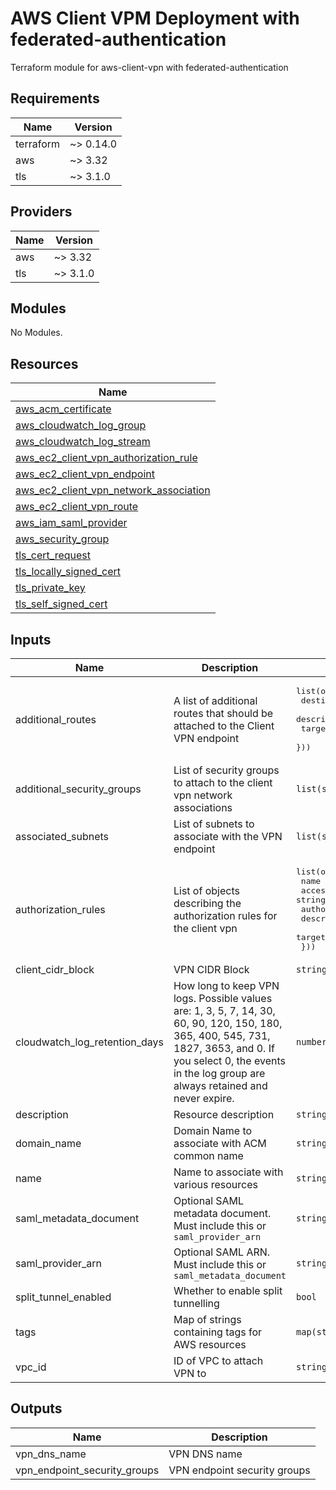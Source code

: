 # AWS Client VPM Deployment with federated-authentication

Terraform module for aws-client-vpn with federated-authentication

## Requirements

| Name      | Version   |
| --------- | --------- |
| terraform | ~> 0.14.0 |
| aws       | ~> 3.32   |
| tls       | ~> 3.1.0  |

## Providers

| Name | Version  |
| ---- | -------- |
| aws  | ~> 3.32  |
| tls  | ~> 3.1.0 |

## Modules

No Modules.

## Resources

| Name                                                                                                                                                     |
| -------------------------------------------------------------------------------------------------------------------------------------------------------- |
| [aws_acm_certificate](https://registry.terraform.io/providers/hashicorp/aws/latest/docs/resources/acm_certificate)                                       |
| [aws_cloudwatch_log_group](https://registry.terraform.io/providers/hashicorp/aws/latest/docs/resources/cloudwatch_log_group)                             |
| [aws_cloudwatch_log_stream](https://registry.terraform.io/providers/hashicorp/aws/latest/docs/resources/cloudwatch_log_stream)                           |
| [aws_ec2_client_vpn_authorization_rule](https://registry.terraform.io/providers/hashicorp/aws/latest/docs/resources/ec2_client_vpn_authorization_rule)   |
| [aws_ec2_client_vpn_endpoint](https://registry.terraform.io/providers/hashicorp/aws/latest/docs/resources/ec2_client_vpn_endpoint)                       |
| [aws_ec2_client_vpn_network_association](https://registry.terraform.io/providers/hashicorp/aws/latest/docs/resources/ec2_client_vpn_network_association) |
| [aws_ec2_client_vpn_route](https://registry.terraform.io/providers/hashicorp/aws/latest/docs/resources/ec2_client_vpn_route)                             |
| [aws_iam_saml_provider](https://registry.terraform.io/providers/hashicorp/aws/latest/docs/resources/iam_saml_provider)                                   |
| [aws_security_group](https://registry.terraform.io/providers/hashicorp/aws/latest/docs/resources/security_group)                                         |
| [tls_cert_request](https://registry.terraform.io/providers/hashicorp/tls/latest/docs/resources/cert_request)                                             |
| [tls_locally_signed_cert](https://registry.terraform.io/providers/hashicorp/tls/latest/docs/resources/locally_signed_cert)                               |
| [tls_private_key](https://registry.terraform.io/providers/hashicorp/tls/latest/docs/resources/private_key)                                               |
| [tls_self_signed_cert](https://registry.terraform.io/providers/hashicorp/tls/latest/docs/resources/self_signed_cert)                                     |

## Inputs

| Name                             | Description                                                                                                                                                                                                          | Type                                                                                                                                                                                                                     | Default | Required |
| -------------------------------- | -------------------------------------------------------------------------------------------------------------------------------------------------------------------------------------------------------------------- | ------------------------------------------------------------------------------------------------------------------------------------------------------------------------------------------------------------------------ | ------- | :------: |
| additional\_routes               | A list of additional routes that should be attached to the Client VPN endpoint                                                                                                                                       | <pre>list(object({<br>    destination_cidr_block = string<br>    description            = string<br>    target_vpc_subnet_id   = string<br>  }))</pre>                                                                   | `[]`    |    no    |
| additional\_security\_groups     | List of security groups to attach to the client vpn network associations                                                                                                                                             | `list(string)`                                                                                                                                                                                                           | `[]`    |    no    |
| associated\_subnets              | List of subnets to associate with the VPN endpoint                                                                                                                                                                   | `list(string)`                                                                                                                                                                                                           | n/a     |   yes    |
| authorization\_rules             | List of objects describing the authorization rules for the client vpn                                                                                                                                                | <pre>list(object({<br>    name                 = string<br>    access_group_id      = string<br>    authorize_all_groups = bool<br>    description          = string<br>    target_network_cidr  = string<br>  }))</pre> | n/a     |   yes    |
| client\_cidr\_block              | VPN CIDR Block                                                                                                                                                                                                       | `string`                                                                                                                                                                                                                 | n/a     |   yes    |
| cloudwatch\_log\_retention\_days | How long to keep VPN logs. Possible values are: 1, 3, 5, 7, 14, 30, 60, 90, 120, 150, 180, 365, 400, 545, 731, 1827, 3653, and 0. If you select 0, the events in the log group are always retained and never expire. | `number`                                                                                                                                                                                                                 | `30`    |    no    |
| description                      | Resource description                                                                                                                                                                                                 | `string`                                                                                                                                                                                                                 | n/a     |   yes    |
| domain\_name                     | Domain Name to associate with ACM common name                                                                                                                                                                        | `string`                                                                                                                                                                                                                 | n/a     |   yes    |
| name                             | Name to associate with various resources                                                                                                                                                                             | `string`                                                                                                                                                                                                                 | n/a     |   yes    |
| saml\_metadata\_document         | Optional SAML metadata document. Must include this or `saml_provider_arn`                                                                                                                                            | `string`                                                                                                                                                                                                                 | `null`  |    no    |
| saml\_provider\_arn              | Optional SAML ARN. Must include this or `saml_metadata_document`                                                                                                                                                     | `string`                                                                                                                                                                                                                 | `null`  |    no    |
| split\_tunnel\_enabled           | Whether to enable split tunnelling                                                                                                                                                                                   | `bool`                                                                                                                                                                                                                   | `true`  |    no    |
| tags                             | Map of strings containing tags for AWS resources                                                                                                                                                                     | `map(string)`                                                                                                                                                                                                            | `{}`    |    no    |
| vpc\_id                          | ID of VPC to attach VPN to                                                                                                                                                                                           | `string`                                                                                                                                                                                                                 | n/a     |   yes    |

## Outputs

| Name                            | Description                  |
| ------------------------------- | ---------------------------- |
| vpn\_dns\_name                  | VPN DNS name                 |
| vpn\_endpoint\_security\_groups | VPN endpoint security groups |